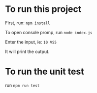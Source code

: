 # To run this project

First, run: `npm install`

To open console promp, run `node index.js`

Enter the input, ie: `10 VS5`

It will print the output.


# To run the unit test

run `npm run test`
